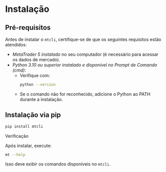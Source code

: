# Instalação
  
## Pré-requisitos
  
Antes de instalar o `mtcli`, certifique-se de que os seguintes requisitos estão atendidos:
  
- *MetaTrader 5 instalado* no seu computador (é necessário para acessar os dados de mercado).
- *Python 3.10 ou superior instalado e disponível no Prompt de Comando (cmd)*:
  - Verifique com:
    ```bash
    python --version
    ``` 
  - Se o comando não for reconhecido, adicione o Python ao PATH durante a instalação.
  
## Instalação via pip
  
```bash
pip install mtcli
```
  
Verificação
  
Após instalar, execute:
  
```bash
mt --help
  ```
  
Isso deve exibir os comandos disponíveis no `mtcli`.
